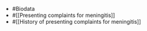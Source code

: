- #Biodata
- #[[Presenting complaints for meningitis]]
- #[[History of presenting complaints for meningitis]]